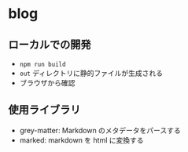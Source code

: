# blog

## ローカルでの開発

- `npm run build`
- `out` ディレクトリに静的ファイルが生成される
- ブラウザから確認

## 使用ライブラリ

- grey-matter: Markdown のメタデータをパースする
- marked: markdown を html に変換する

